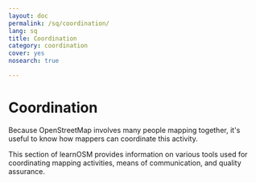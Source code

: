 ```yaml
---
layout: doc
permalink: /sq/coordination/
lang: sq
title: Coordination
category: coordination
cover: yes
nosearch: true

---
```


Coordination
============


Because OpenStreetMap involves many people mapping together, it's useful to know how mappers can coordinate this activity.

This section of learnOSM provides information on various tools used for coordinating mapping activities, means of communication, and quality assurance.